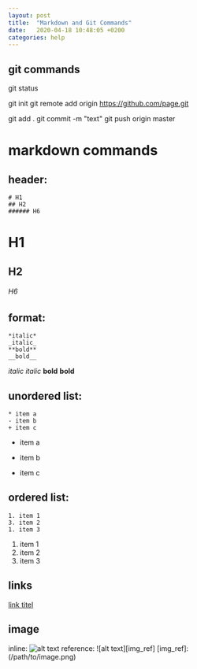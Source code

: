 ```yaml
---
layout: post
title:  "Markdown and Git Commands"
date:   2020-04-18 10:48:05 +0200
categories: help
---
```



## git commands
git status

git init
git remote add origin https://github.com/page.git

git add .
git commit -m "text"
git push origin master


# markdown commands

## header:
```
# H1
## H2
###### H6
```
# H1
## H2
###### H6

## format:
```
*italic*
_italic_
**bold**
__bold__
```
*italic*
_italic_
**bold**
__bold__

## unordered list:
```
* item a
- item b
+ item c
```
* item a
- item b
+ item c

## ordered list:
```
1. item 1
3. item 2
1. item 3
```
1. item 1
1. item 2
1. item 3

## links
[link titel](www.url.com)

## image
inline: ![alt text](/path/to/image.png)
reference: ![alt text][img_ref]
[img_ref]: (/path/to/image.png)
